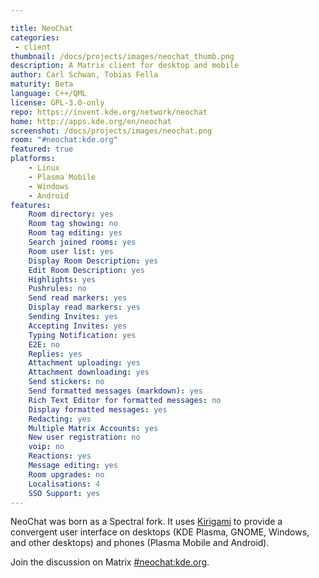 ```yaml
---

title: NeoChat
categories:
 - client
thumbnail: /docs/projects/images/neochat_thumb.png
description: A Matrix client for desktop and mobile
author: Carl Schwan, Tobias Fella
maturity: Beta
language: C++/QML
license: GPL-3.0-only
repo: https://invent.kde.org/network/neochat
home: http://apps.kde.org/en/neochat
screenshot: /docs/projects/images/neochat.png
room: "#neochat:kde.org"
featured: true
platforms:
    - Linux
    - Plasma Mobile
    - Windows
    - Android
features:
    Room directory: yes
    Room tag showing: no
    Room tag editing: yes
    Search joined rooms: yes
    Room user list: yes
    Display Room Description: yes
    Edit Room Description: yes
    Highlights: yes
    Pushrules: no
    Send read markers: yes
    Display read markers: yes
    Sending Invites: yes
    Accepting Invites: yes
    Typing Notification: yes
    E2E: no
    Replies: yes
    Attachment uploading: yes
    Attachment downloading: yes
    Send stickers: no
    Send formatted messages (markdown): yes
    Rich Text Editor for formatted messages: no
    Display formatted messages: yes
    Redacting: yes
    Multiple Matrix Accounts: yes
    New user registration: no
    voip: no
    Reactions: yes
    Message editing: yes
    Room upgrades: no
    Localisations: 4
    SSO Support: yes
---
```


NeoChat was born as a Spectral fork. It uses [Kirigami](https://develop.kde.org/frameworks/kirigami/) to provide a convergent user interface on desktops (KDE Plasma, GNOME, Windows, and other desktops) and phones (Plasma Mobile and Android).

Join the discussion on Matrix [#neochat:kde.org](https://matrix.to/#/#neochat:kde.org).
